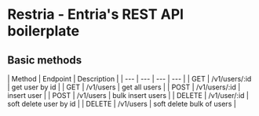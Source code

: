 # Restria - Entria's REST API boilerplate

## Basic methods
| Method | Endpoint | Description |
| --- | --- | --- | --- |
| GET | /v1/users/:id | get user by id | 
| GET | /v1/users | get all users |
| POST | /v1/users/:id | insert user |
| POST | /v1/users | bulk insert users |
| DELETE | /v1/user/:id | soft delete user by id |
| DELETE | /v1/users | soft delete bulk of users |
